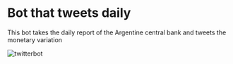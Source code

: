 # Bot that tweets daily

This bot takes the daily report of the Argentine central bank and tweets the monetary variation

![twitterbot](https://user-images.githubusercontent.com/82000274/169691191-87a2bbe4-d1dd-40e8-bbbe-34bc9877f02e.jpg)
